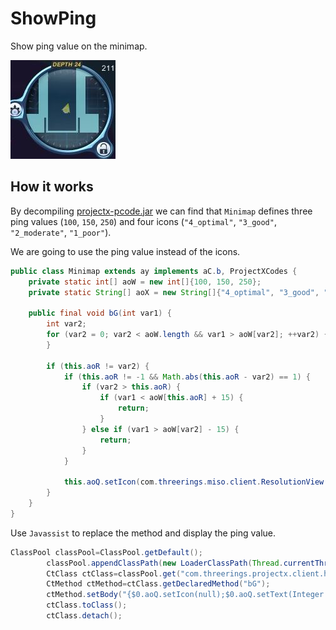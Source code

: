 # ShowPing

Show ping value on the minimap.

![ping](ping.png)

## How it works

By decompiling [projectx-pcode.jar](../lib/projectx-pcode.jar)
we can find that `Minimap` defines three ping values (`100`, `150`, `250`)
and four icons (`"4_optimal"`, `"3_good"`, `"2_moderate"`, `"1_poor"`).

We are going to use the ping value instead of the icons.

```java
public class Minimap extends ay implements aC.b, ProjectXCodes {
    private static int[] aoW = new int[]{100, 150, 250};
    private static String[] aoX = new String[]{"4_optimal", "3_good", "2_moderate", "1_poor"};

    public final void bG(int var1) {
        int var2;
        for (var2 = 0; var2 < aoW.length && var1 > aoW[var2]; ++var2) {
        }

        if (this.aoR != var2) {
            if (this.aoR != -1 && Math.abs(this.aoR - var2) == 1) {
                if (var2 > this.aoR) {
                    if (var1 < aoW[this.aoR] + 15) {
                        return;
                    }
                } else if (var1 > aoW[var2] - 15) {
                    return;
                }
            }

            this.aoQ.setIcon(com.threerings.miso.client.ResolutionView.a.a(this._ctx, "ui/minimap/connection/" + aoX[this.aoR = var2] + ".png"));
        }
    }
}
```

Use `Javassist` to replace the method and display the ping value.

```java
ClassPool classPool=ClassPool.getDefault();
        classPool.appendClassPath(new LoaderClassPath(Thread.currentThread().getContextClassLoader()));
        CtClass ctClass=classPool.get("com.threerings.projectx.client.hud.Minimap");
        CtMethod ctMethod=ctClass.getDeclaredMethod("bG");
        ctMethod.setBody("{$0.aoQ.setIcon(null);$0.aoQ.setText(Integer.toString($1) + \"ms\");}");
        ctClass.toClass();
        ctClass.detach();
```
